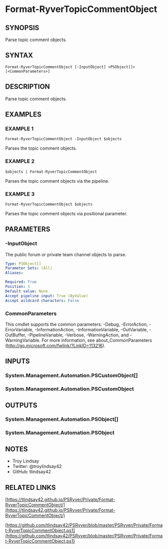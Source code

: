 # Format-RyverTopicCommentObject

## SYNOPSIS
Parse topic comment objects.

## SYNTAX

```
Format-RyverTopicCommentObject [-InputObject] <PSObject[]> [<CommonParameters>]
```

## DESCRIPTION
Parse topic comment objects.

## EXAMPLES

### EXAMPLE 1
```
Format-RyverTopicCommentObject -InputObject $objects
```

Parses the topic comment objects.

### EXAMPLE 2
```
$objects | Format-RyverTopicCommentObject
```

Parses the topic comment objects via the pipeline.

### EXAMPLE 3
```
Format-RyverTopicCommentObject $objects
```

Parses the topic comment objects via positional parameter.

## PARAMETERS

### -InputObject
The public forum or private team channel objects to parse.

```yaml
Type: PSObject[]
Parameter Sets: (All)
Aliases:

Required: True
Position: 1
Default value: None
Accept pipeline input: True (ByValue)
Accept wildcard characters: False
```

### CommonParameters
This cmdlet supports the common parameters: -Debug, -ErrorAction, -ErrorVariable, -InformationAction, -InformationVariable, -OutVariable, -OutBuffer, -PipelineVariable, -Verbose, -WarningAction, and -WarningVariable.
For more information, see about_CommonParameters (http://go.microsoft.com/fwlink/?LinkID=113216).

## INPUTS

### System.Management.Automation.PSCustomObject[]
### System.Management.Automation.PSCustomObject
## OUTPUTS

### System.Management.Automation.PSObject[]
### System.Management.Automation.PSObject
## NOTES
- Troy Lindsay
- Twitter: @troylindsay42
- GitHub: tlindsay42

## RELATED LINKS

[https://tlindsay42.github.io/PSRyver/Private/Format-RyverTopicCommentObject/](https://tlindsay42.github.io/PSRyver/Private/Format-RyverTopicCommentObject/)

[https://github.com/tlindsay42/PSRyver/blob/master/PSRyver/Private/Format-RyverTopicCommentObject.ps1](https://github.com/tlindsay42/PSRyver/blob/master/PSRyver/Private/Format-RyverTopicCommentObject.ps1)

